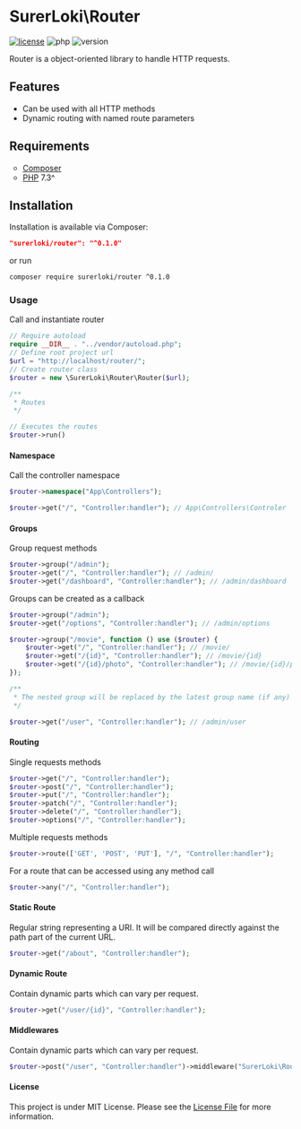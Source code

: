 # SurerLoki\Router

[![license](https://img.shields.io/github/license/AdrianoLima19/router)](https://github.com/AdrianoLima19/router/blob/master/LICENSE)
![php](https://img.shields.io/packagist/php-v/surerloki/router)
![version](https://img.shields.io/packagist/v/surerloki/router)

Router is a object-oriented library to handle HTTP requests.

## Features

- Can be used with all HTTP methods
- Dynamic routing with named route parameters

## Requirements

<ul style="list-style:circle;padding-left:1.5rem;margin-left:0;">
<li><a href="https://getcomposer.org/doc/01-basic-usage.md#package-versions" target="_blank">Composer</a></li>
<li><a href="https://www.php.net/downloads" target="_blank">PHP</a> 7.3^</li>
</ul>

## Installation

Installation is available via Composer:

```json
"surerloki/router": "^0.1.0"
```

or run

```sh
composer require surerloki/router ^0.1.0
```

### Usage

Call and instantiate router

```php
// Require autoload
require __DIR__ . "../vendor/autoload.php";
// Define root project url
$url = "http://localhost/router/";
// Create router class
$router = new \SurerLoki\Router\Router($url);

/**
 * Routes
 */

// Executes the routes
$router->run()
```

#### Namespace

Call the controller namespace

```php
$router->namespace("App\Controllers");

$router->get("/", "Controller:handler"); // App\Controllers\Controler
```

#### Groups

Group request methods

```php
$router->group("/admin");
$router->get("/", "Controller:handler"); // /admin/
$router->get("/dashboard", "Controller:handler"); // /admin/dashboard
```

Groups can be created as a callback

```php
$router->group("/admin");
$router->get("/options", "Controller:handler"); // /admin/options

$router->group("/movie", function () use ($router) {
    $router->get("/", "Controller:handler"); // /movie/
    $router->get("/{id}", "Controller:handler"); // /movie/{id}
    $router->get("/{id}/photo", "Controller:handler"); // /movie/{id}/photo
});

/**
 * The nested group will be replaced by the latest group name (if any)
 */

$router->get("/user", "Controller:handler"); // /admin/user
```

#### Routing

Single requests methods

```php
$router->get("/", "Controller:handler");
$router->post("/", "Controller:handler");
$router->put("/", "Controller:handler");
$router->patch("/", "Controller:handler");
$router->delete("/", "Controller:handler");
$router->options("/", "Controller:handler");
```

Multiple requests methods

```php
$router->route(['GET', 'POST', 'PUT'], "/", "Controller:handler");
```

For a route that can be accessed using any method call

```php
$router->any("/", "Controller:handler");
```

#### Static Route

Regular string representing a URI. It will be compared directly against the path part of the current URL.

```php
$router->get("/about", "Controller:handler");
```

#### Dynamic Route

Contain dynamic parts which can vary per request.

```php
$router->get("/user/{id}", "Controller:handler");
```

#### Middlewares

Contain dynamic parts which can vary per request.

```php
$router->post("/user", "Controller:handler")->middleware("SurerLoki\Router\Middleware:handler");
```

#### License

This project is under MIT License. Please see the [License File](https://github.com/AdrianoLima19/router/blob/master/LICENSE) for more information.
